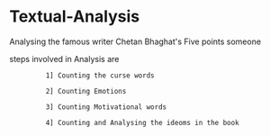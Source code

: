 # Textual-Analysis

Analysing the famous writer Chetan Bhaghat's Five points someone

steps involved in Analysis are

             1] Counting the curse words

             2] Counting Emotions 

             3] Counting Motivational words

             4] Counting and Analysing the ideoms in the book

             

             
